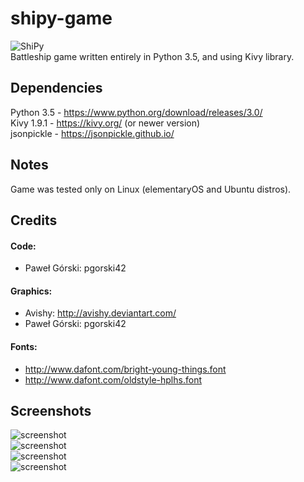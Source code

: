 # shipy-game
![ShiPy](https://github.com/pgorski42/shipy-game/blob/master/assets/logo.png "ShiPy")  
Battleship game written entirely in Python 3.5, and using Kivy library.

## Dependencies

Python 3.5 - https://www.python.org/download/releases/3.0/  
Kivy 1.9.1 - https://kivy.org/ (or newer version)  
jsonpickle - https://jsonpickle.github.io/  

## Notes

Game was tested only on Linux (elementaryOS and Ubuntu distros).

## Credits

#### Code:
  * Paweł Górski: pgorski42  

#### Graphics:
  * Avishy: http://avishy.deviantart.com/  
  * Paweł Górski: pgorski42  

#### Fonts:
  * http://www.dafont.com/bright-young-things.font
  * http://www.dafont.com/oldstyle-hplhs.font

## Screenshots

![screenshot](https://github.com/pgorski42/shipy-game/blob/master/screenshots/scrn1.jpeg "Menu")  
![screenshot](https://github.com/pgorski42/shipy-game/blob/master/screenshots/scrn2.jpeg "Selecting ships")  
![screenshot](https://github.com/pgorski42/shipy-game/blob/master/screenshots/scrn3.jpeg "In game")  
![screenshot](https://github.com/pgorski42/shipy-game/blob/master/screenshots/scrn4.jpeg "Endgame screen")  
